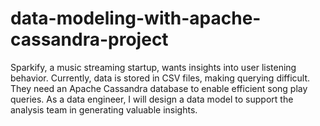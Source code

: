 # data-modeling-with-apache-cassandra-project
Sparkify, a music streaming startup, wants insights into user listening behavior. Currently, data is stored in CSV files, making querying difficult. They need an Apache Cassandra database to enable efficient song play queries. As a data engineer, I will design a data model to support the analysis team in generating valuable insights.
